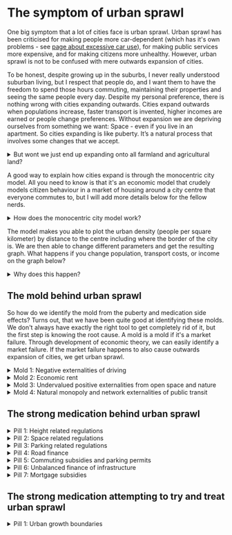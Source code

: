 # The symptom of urban sprawl

One big symptom that a lot of cities face is urban sprawl. Urban sprawl has been criticised for making people more car-dependent (which has it's own problems - see [page about excessive car use](/?p=excessive-car-use)), for making public services more expensive, and for making citizens more unhealthy. However, urban sprawl is not to be confused with mere outwards expansion of cities. 

To be honest, despite growing up in the suburbs, I never really understood suburban living, but I respect that people do, and I want them to have the freedom to spend those hours commuting, maintaining their properties and seeing the same people every day. Despite my personal preference, there is nothing wrong with cities expanding outwards. Cities expand outwards when populations increase, faster transport is invented, higher incomes are earned or people change preferences. Without expansion we are depriving ourselves from something we want: Space - even if you live in an apartment. So cities expanding is like puberty. It’s a natural process that involves some changes that we accept. 

<details>
  <summary>But wont we just end up expanding onto all farmland and agricultural land?</summary>
  
  **Won't populations keep rising?** According to Hans Rosling, [population growth rate will eventually reach zero](https://www.ted.com/talks/hans_rosling_global_population_growth_box_by_box?language=en). This is due to the reduced birthrate as a country develops. In developed countries the growth rate is already close to 0 and most growth comes from immigration.
  
  **Won't we keep expanding onto agricultural land?** For this, I will cite Brueckner ([2000](https://ideas.repec.org/a/sae/inrsre/v23y2000i2p160-171.html)): "Concerns about loss of “scarce” farmland are also misplaced. Because the value of farm output is fully reflected in the amount that agricultural users are willing to pay for the land, a successful bid by developers means that society values the houses and other structures built on the land more than the farm output that is forgone. If farmland became truly scarce and in need of preservation, its selling price would be high, making the land resistant to urban encroachment. With only a tiny fraction of the U.S. land area occupied by cities, farmland scarcity is not a problem currently, nor is it likely to become a problem in the future."
  
  **Won't we keep expanding onto nature?** For now, this is mostly a democratic process of nature reservation. This part is a much less developed field in economics, but there are fields of nature ressource economics, environmental economics, and climate change economics. These fields develop models to help determine the value of nature and it's worth to us. This can help us create the right balance of nature reservation and development. Nature is essential to human survival in the long run, so I think these models will become an essential part of international politics and spatial policy making. Eventually, we could be able to put a value to nature, which can help us decide where to build and keep a reasonable balance. One must also recognise that sometimes building on nature *is* the more sustainable choice, since building on another plot of land further away would lead to citizens living with less sustainable behaviour such as driving a car for more kilometers.
</details>

A good way to explain how cities expand is through the monocentric city model. All you need to know is that it's an economic model that crudely models citizen behaviour in a market of housing around a city centre that everyone commutes to, but I will add more details below for the fellow nerds. 

<details>
  <summary>How does the monocentric city model work?</summary>
  The monocentric city model, developed by Alonso, Muth & Mills, is a fundamental concept in urban economics that provides insight into the spatial structure of cities. Here's how it works, along with its critiques and defenses:
  
  ### How It Works
  
  The monocentric city model assumes that a city has a single center (usually the Central Business District, or CBD) to which all residents commute. The basic idea is as follows:
  
  1. **Central Business District:** The CBD is where most jobs and activities are located.
  2. **Residential location choice:** As one moves away from the CBD, housing costs decrease, but commuting costs increase. People choose their residential location based on a trade-off between these two factors.
  3. **Effects of Changes:** By changing factors like population, transport costs, or income, we can illustrate how the urban border and distributions of urban density, house prices, floor-area-ratios, and housing consumption will shift.

  This simple model has been widely used to explain real-world urban patterns, like why housing costs more in city centers. 

  The specific model used in these interactive graphs is written in R and is available on Github. 

  ### Critique of the Monocentric City Model

  Despite its widespread use, the monocentric city model has several critiques:
    
  1. **Monocentricity:** It assumes a single center and uniform transportation costs, ignoring the complexity of modern urban landscapes with multiple centers, and scattered jobs. 
  2. **Ignores political, cultural and geographic factors:** History, preferences, and geographical factors all influence how a city is shaped. 
  3. **Homogeneity:** The model assumes that everyone works the same place, has the same preferences, and has the same income. 
    
  ### Critique of the Critique: Why It Still Fits
    
  While the critiques are valid, the model's defenders argue:
    
  1. **Pedagogical Tool:** The model is valuable as a teaching tool, helping students and laypeople grasp fundamental urban economic concepts.
  2. **Basis for More Complex Models:** Many advanced models build upon the monocentric city model, adding layers of complexity.
  3. **Explains General Trends:** Despite its simplicity, the model can still capture broad trends and patterns in many cities. Liotta et al. (2021) found that “As expected, cities spread out when they are richer, more populated, and when transportation or farmland is cheaper. Respectively 100% and 87% of the cities exhibit the expected negative density and rent gradients: on average, a 1% decrease in income net of transportation costs leads to a 21% decrease in densities and a 3% decrease in rents per m2.” 
    
  ### How It Fits for the Purpose of Explanation
    
  In the context of urban sprawl, the monocentric city model serves as a useful analogy. While it may not perfectly describe every city, it helps us understand why cities expand outward, the trade-offs between living in the center versus the periphery, and the economic forces at play. It's like a foundational sketch that captures the essence of urban growth without getting lost in every intricate detail.
    
  By acknowledging its limitations and leveraging its strengths, we can use the monocentric city model as a valuable starting point in a broader conversation about urban development, sprawl, and sustainability.
    
  ### Sources
    
  Liotta et al. (2021)
    
  Alonso
    
  Muth
    
  Mills
    
  Brueckner & Bertaud
    
  Kulish et al. 
</details>

The model makes you able to plot the urban density (people per square kilometer) by distance to the centre including where the border of the city is. We are then able to change different parameters and get the resulting graph. What happens if you change population, transport costs, or income on the graph below?

<chart name="population" width="80%"></chat>

<chart name="transport-costs" width="80%"></chat>

<chart name="income" width="80%"></chat>

<details>
  <summary>Why does this happen?</summary>
  
  ### Population
  
  As demand for housing increases in cities, more opportunities become profitable for developers. This causes land values to increase. In the outskirts of the city, this means that more land will outbid the value of farmland. In the centre, it means that some buildings are no longer profitable enough for the land they sit on, so taller buildings are needed for the land to be profitable (an incentive that would be higher with land value taxes, but more on that in my article about housing prices). 
  
  ### Transport costs
  
  As transport costs decrease, it becomes cheaper for people in the outskirts to travel to the centre. This means that that land becomes more valuable and thus more land will outbid the value farmland. Since population is held constant, people will over time move from the centre to fill the empty spots in outskirts. 
  
  ### Income
  
  As people get higher income, they tend to demand more housing. When everyone wants bigger living space and with less people, more space is needed to accommodate this. Think how we went from living 5-10 people in one apartment to many living in studios today. 
  
</details>

## The mold behind urban sprawl

So how do we identify the mold from the puberty and medication side effects? Turns out, that we have been quite good at identifying these molds. We don't always have exactly the right tool to get completely rid of it, but the first step is knowing the root cause. A mold is a mold if it's a market failure. Through development of economic theory, we can easily identify a market failure. If the market failure happens to also cause outwards expansion of cities, we get urban sprawl. 

<details>
  <summary>Mold 1: Negative externalities of driving</summary>
  Negative externalities of driving is a mold, because an externality is a market failure that if left unsolved, naturally creates a behaviour that leads to more driving than society is willing to pay for. This happens because every kilometer driven causes costs on society that is not paid by drivers themselves. These costs are most often cited as congestion, traffic accident risk, air pollution, noise pollution, climate change contribution, and road damage. 
  
  The best way to get rid of the mold is by making the cost that drivers pay for driving equal to the cost of driving itself (the cost of gas, time, car maintenance and depreciation) + the cost that each kilometer imposes on society. In places where driver do not pay both these costs, the transport costs are lower than optimal causing a spiral of excessive commuting and excessive development on edge of the cities. So while this is often considered a transport policy, it is also a spatial policy.
  
  What societies have done so far is to do a mix of medication and using inefficient or insufficient amounts of antimold. Denmark, a country known for its high taxes on cars generally has an acceptable amount of antimold, but it is not the most effective one. According to the Danish Economic Advisory Board, the registration tax on cars and the circulation should be abolished, the tax on gas should be reduced, and instead, the country should focus on a time- and place-varying kilometer charge, which would cost more during peak-hour traffic and in cities. In this way, the costs that the driver pays for driving would best mimic the actual full costs of their driving. We could spend less antimold and completely get rid of the symptoms of excessive driving causing urban sprawl.
  
  Why are other policies inefficient? A balance exists of what society is willing to pay for driving; a balance between the benefits of driving and the costs of driving. With driving it's not so simple as just limiting the total number of cars. It is true that less cars mean less kilometers, but people who then have to opt out of using a car get deprived of the benefits of driving, while people who get a car have no incentive to reduce the amount of kilometers driven in them. It is also not as simple as just limiting the total number of kilometers driven, because not all kilometers are equally costly to society. A kilometer driven in a small car with high efficiency on the country side outside peak hour costs society a tiny fraction of a kilometer driven in a truck in the city during peak-hour. By law of economics we get the most with the least when we put a tax equal to the cost of each kilometer. The better we get at doing that, the more we get with less. 
  
  Why haven't we done this? Actually Singapore will launch this in 2023, and a lot of governments have interest in it. The drawbacks are worries of privacy and cost of the system, but the cost of the system is ever decreasing, and cybersecurity is a growing field.
</details>

<details>
  <summary>Mold 2: Economic rent</summary>
  Economic rent is the income that landowners can earn from owning land less the income earned from developing or improving land. It is a mold because it creates a situation where landowners can earn income without contributing to productivity or economic growth, which is seen as a market failure because it allows for wealth accumulation without corresponding productive effort, and can lead to speculative bubbles, inefficiencies, and inequalities in a market economy. The rental value of land emerges not from landlords’ individual efforts but from societal developments and community endeavors.
  
  Economic rent contributes to urban sprawl by encouraging speculative land holding; when landowners can hold onto parcels of land in urban and suburban areas without using them to their full potential, the city loses out on potential development. This means that desired space is hoarded, while nudging newer developments further outwards, which we then call urban sprawl. 
  
  A land value tax would completely mitigate the economic rent associated with land. Such a tax would ideally be set equal to the full rental value of the land, effectively eliminating all economic rent for the community, and reducing the incentive for speculative land holding to zero. In practise, there can be a small margin of error in land value assessment, so putting it a little lower than 100% is better to avoid discouraging investment in land altogether. 
  
  Why haven’t we done this? Many places have small versions of this. Denmark, Estonia, Lithuania, Russia, Singapore, and Taiwan currently have land values taxes, while it has been applied in a smaller extent in Mexico, Australia and the United States. 
</details>

<details>
  <summary>Mold 3: Undervalued positive externalities from open space and nature</summary>
  Often, open space and nature does not have a value that exists in markets. This is because a lot of the benefits we gain from it, we do not pay for. If we paid for these benefits, these places would have a value which would then participate in a market, and only if other purposes exceed that value, would we build on it. 
    
  The fact that open space and nature is not valued in the price of land, means that land has a discount on some urban fringes, which makes us more likely to encroach on that land. 
    
  We should get better at determining the value of nature, biodiversity, and open space. There comes a point where the value of land is so high, that it is higher than the value we assign to this nature. When we can determine better this value, we can better create the right permissions and allow a good balance between preserving nature and house prices. 
</details>

<details>
  <summary>Mold 4: Natural monopoly and network externalities of public transit</summary>
  Public transport suffers from being a natural monopoly with very high fixed costs and almost non-existent marginal costs. This means that charging marginal cost pricing is often not enough to pay for the system. On top of this, public transport has network externalities, the bigger the public transport network is, the more useful each line is. 
  
  Subsidies of public transport is not always necessary. Tokyo's public transit is able to run on a profit, while still being very accessible. In general, it is not advised for governments to subsidise the operations costs of public transport, but they should absolutely fund the expansion of the network. 
  
  The demand of public transport is distorted due to low costs of driving cars. If drivers had to pay congestion pricing, there would be a higher demand for public transport. Only after then can proper public transport investment analysis be made. 
  
  https://www.businessinsider.com/the-right-way-to-subsidize-public-transit-2013-4?international=true&r=US&IR=T
  
  https://www.researchgate.net/publication/23550440_Affordability_and_subsidies_in_public_urban_transport_what_do_we_mean_what_can_be_done does not help the poor
</details>

## The strong medication behind urban sprawl

<details>
  <summary>Pill 1: Height related regulations</summary>
  Policies that restrict the upwards expansion of buildings is a limit on housing supply. These can both be via **historic building preservation** (which prevents old buildings from being demolished) or via specific **restrictions on height of new buildings** sometimes applied as floor-area-ratio restrictions. In urban areas, it is mostly done for airport routes, earthquake safety or to protect the view for certain landmarks or a historic skyline. In suburban areas the restrictions can be much lower and is often done to avoid casting shadows on neighbours. Building heights do create negative externalities, but height restrictions are a strong medication, while the mold causing the headache lives on. 
  
  The limit on housing supply has consequences for house prices, but it also means that this supply has to be supplied elsewhere, which means that new development has to happen elsewhere than in height restricted areas - including the urban fringe. 
  
  Height related restrictions should be limited as much as possible and cities should analyse whether historic skylines are worth the high cost. An alternative solution than height restrictions would be to use GIS tools to estimate the reductions in land values for new taller projects and making developers pay these value reductions to internalise the negative externalities of building heights. With land value taxes equalling economic rent, homeowners would always be compensated through lower land taxes if their neighbours were to build an extra floor. 
  
  Not much research has been done for alternative solutions, but the discussion about height restrictions is a hot topic in many cities. Some cities compromise by creating dedicated areas where taller buildings are allowed, but the more we confine development upwards, the more will be developed outwards. We need more research on how height relates to property values and what tools can be used to internalise the externalities. 

<chart name="height-restrictions" width="80%"></chat>

<chart name="height-restrictions-minimum-lot-sizes" width="80%"></chat>
</details>

<details>
  <summary>Pill 2: Space related regulations</summary>
  Policies that regulates a minimum amount of living space either in the form of minimum apartment space or minimum lot sizes are space related regulations. Both are meant to ensure a certain standard of living, while minimum lot size policies also attempts to maintain a certain characteristic of a neighbourhood. 
  
  Both policies contribute to urban sprawl by using up more space than the market would have created. If everyone has a bigger garden, every home will be further apart. And if two apartments get merged to one, that is one less household able to live in the centre. 
  
  These policies limit the housing supply while forcing people to pay more for land, even if some would have been happy with less space if it meant paying less. 
  
  Cities should focus on alternative ways to maintain character in a neighbourhood if that is deemed important. Having the same size houses and lots does not necessarily matter as much as other design characteristics. 
</details>

<details>
  <summary>Pill 3: Parking related regulations</summary>
  Many cities around the world encourage parking by either providing too much of it, enforcing minimum parking requirements on new buildings or by making it too cheap to use. When parking is oversupplied, it means we are using precious land for comparatively inefficient uses. 
  
  The more space is allocated for parking, the less space can necessarily be dedicated to other purposes like housing. This housing then has to be built elsewhere pushing people out.  
  
  Cities would naturally have less space dedicated to parking if cities dedicated less space for parking as they develop. 
  
  Cities should remove minimum parking laws, apply parking pricing that ensures the optimal occupancy rate by the hour, and compare revenues of these parking lots with the opportunity costs to adjust the number of parking spots. 
</details>

<details>
  <summary>Pill 4: Road finance</summary>
  Governments and cities provide citizens with roads as a public service. When this road space is not paid for, we are subsidising the use of the roads. This means that any demand for the use of the roads is exaggerated.
  
  The more space is allocated to roads, the less space is allocated to buildings and the more spread out cities get. 
  
  Cities should start charging drivers congestion pricing and compare the revenues of each lane with the opportunity cost of what that lane could have been in stead and adjust the number of lanes and roads based on whether the roads pay for themselves. 
</details>

<details>
  <summary>Pill 5: Commuting subsidies and parking permits</summary>

  Many governments provide tax benefits for commuting and many companies provide compensation for commuting or parking. This is usually done to soften the burden of long commutes and to attract businesses who will have access to a larger labour market.
  
  As we have seen from the transport graph, lowering transport costs makes cities sprawl more (and in the process ends up increasing commuting anyways). 
  
  Cities should stop subsidising commuting. The benefits could have been achieved with far less distortions by for example lowering certain taxes. This is again an example of giving people vouchers instead of money. If cities want to attract businesses, they should invest in R&D, fund universities, and charge less distortionary taxes on consumers, not subsidise consumption.  
</details>

<details>
  <summary>Pill 6: Unbalanced finance of infrastructure</summary>
  Cities have to pay for a lot of infrastructure, but these cost are not evenly distributed across the city. Certain areas cost far more for cities to maintain and build than others compared to how much taxes these areas generate. The fewer people each road, power line, sewers, and other public services service per square meter, the more costly it is. The suburbs usually cost much more per capita to service than urban cores. This is due to economies of scale. 
  
  This means that the suburbs are usually far more costly to maintain than urban cores. Since these costs are usually not reflected in the taxes people pay, suburban dwellers get a disproportionate amount of discount for their public services. This incentivises suburban living causing urban sprawl.
  
  Impact fees have been used to make sure that new development is mostly paid by the new residents of that area. Land value taxes should also make the distribution of costs more fair since an apartment tower would share the costs of land value taxes, which doesn’t increase with the size of the building. 
</details>

<details>
  <summary>Pill 7: Mortgage subsidies</summary>
  Governments have attempted to relieve the pressure of high house prices for homeowners by subsidising mortgages. This creates an incentive to homeownership. 
  
  Other than causing prices to increase, it also increases the chance that people will buy a house rather than rent an apartment. This shift towards homeownership causes a bias towards suburban living, creating higher demand for new suburban development causing urban sprawl 
  
  Subsidies should have never existed. Subsidies are for positive externalities, not consumption goods that people need. It does not solve the problem at all to have subsidies. 
</details>
    
## The strong medication attempting to try and treat urban sprawl

<details>
  <summary>Pill 1: Urban growth boundaries</summary>
  Governments have attempted to relieve the pressure of high house prices for homeowners by subsidising mortgages. This creates an incentive to homeownership. 
  
  Other than causing prices to increase, it also increases the chance that people will buy a house rather than rent an apartment. This shift towards homeownership causes a bias towards suburban living, creating higher demand for new suburban development causing urban sprawl 
  
  Subsidies should have never existed. Subsidies are for positive externalities, not consumption goods that people need. It does not solve the problem at all to have subsidies. 
</details>
